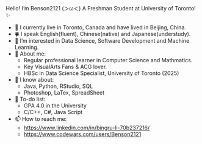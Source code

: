 Hello! I’m Benson2121 \(＞ω＜) A Freshman Student at University of Toronto! ✨
- 🍃 I currently live in Toronto, Canada and have lived in Beijing, China.
- 🍀 I speak English(fluent), Chinese(native) and Japanese(understudy).
- 👀 I’m interested in Data Science, Software Development and Machine Learning.
- 💞️ About me:
  - Regular professional learner in Computer Science and Mathmatics.
  - Key VisualArts Fans & ACG lover.
  - HBSc in Data Science Specialist, University of Toronto (2025)
- 🌱 I know about:
  - Java, Python, RStudio, SQL
  - Photoshop, LaTex, SpreadSheet
- 🌲 To-do list:
  - GPA 4.0 in the University
  - C/C++, C#, Java Script
- 📫 How to reach me:
  - https://www.linkedin.com/in/bingru-li-70b237216/
  - https://www.codewars.com/users/Benson2121
